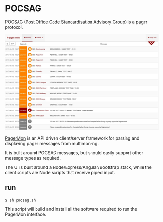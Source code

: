 # POCSAG

POCSAG ([Post Office Code Standardisation Advisory Group](https://en.wikipedia.org/wiki/POCSAG)) is a pager protocol.

![pagermon](/images/pagermon.jpeg)

[PagerMon](https://github.com/davidmckenzie/pagermon) is an API driven client/server framework for parsing and displaying pager messages from multimon-ng.

It is built around POCSAG messages, but should easily support other message types as required.

The UI is built around a Node/Express/Angular/Bootstrap stack, while the client scripts are Node scripts that receive piped input.

## run

`$ sh pocsag.sh`

This script will build and install all the software required to run the PagerMon interface.